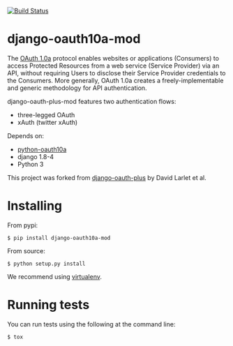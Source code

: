 [![Build Status](https://travis-ci.org/TimSC/django-oauth10a-mod.svg?branch=master)](https://travis-ci.org/TimSC/django-oauth10a-mod)

django-oauth10a-mod
===================

The [OAuth 1.0a](https://oauth.net/core/1.0a/) protocol enables websites or applications (Consumers) to access Protected Resources from a web service (Service Provider) via an API, without requiring Users to disclose their Service Provider credentials to the Consumers. More generally, OAuth 1.0a creates a freely-implementable and generic methodology for API authentication.

django-oauth-plus-mod features two authentication flows:

* three-legged OAuth
* xAuth (twitter xAuth)

Depends on: 

* [python-oauth10a](https://github.com/TimSC/python-oauth10a)
* django 1.8-4
* Python 3

This project was forked from [django-oauth-plus](https://bitbucket.org/david/django-oauth-plus) by David Larlet et al.

# Installing

From pypi:

    $ pip install django-oauth10a-mod

From source:

    $ python setup.py install
    
We recommend using [virtualenv](https://virtualenv.pypa.io/en/latest/).

# Running tests
You can run tests using the following at the command line:

    $ tox


